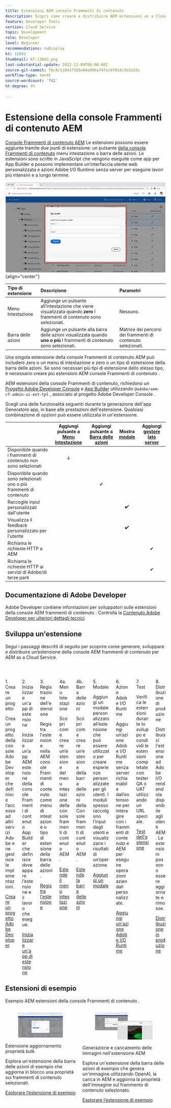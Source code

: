 ```yaml
---
title: Estensioni AEM console Frammenti di contenuto
description: Scopri come creare e distribuire AEM estensioni as a Cloud Service della console Frammenti di contenuto
feature: Developer Tools
version: Cloud Service
topic: Development
role: Developer
level: Beginner
recommendations: noDisplay
kt: 11603
thumbnail: KT-11603.png
last-substantial-update: 2022-12-09T00:00:00Z
source-git-commit: fbc8c11841f5b5e04a99ba74fac6f01dc3e3a2da
workflow-type: tm+mt
source-wordcount: '742'
ht-degree: 4%

---
```



# Estensione della console Frammenti di contenuto AEM

[Console Frammenti di contenuto AEM](https://experienceleague.adobe.com/docs/experience-manager-cloud-service/content/sites/administering/content-fragments/content-fragments-console.html?lang=it) Le estensioni possono essere aggiunte tramite due punti di estensione: un pulsante [della console Frammenti di contenuto](https://experienceleague.adobe.com/docs/experience-manager-cloud-service/content/sites/administering/content-fragments/content-fragments-console.html?lang=it) menu intestazione o barra delle azioni. Le estensioni sono scritte in JavaScript che vengono eseguite come app per App Builder e possono implementare un’interfaccia utente web personalizzata e azioni Adobe I/O Runtime senza server per eseguire lavori più intensivi e a lungo termine.

![Estensione della console Frammenti di contenuto AEM](./assets/overview/example.png){align="center"}

| Tipo di estensione | Descrizione | Parametri |
| :--- | :--- | :--- |
| Menu Intestazione | Aggiunge un pulsante all’intestazione che viene visualizzata quando __zero__ I frammenti di contenuto sono selezionati. | Nessuno. |
| Barra delle azioni | Aggiunge un pulsante alla barra delle azioni visualizzata quando __uno o più__ I frammenti di contenuto sono selezionati. | Matrice dei percorsi dei frammenti di contenuto selezionati. |

Una singola estensione della console Frammenti di contenuto AEM può includere zero o un menu di intestazione e zero o un tipo di estensione della barra delle azioni. Se sono necessari più tipi di estensione dello stesso tipo, è necessario creare più estensioni AEM console Frammenti di contenuto .

AEM estensioni della console Frammenti di contenuto, richiedono un [Progetto Adobe Developer Console](https://developer.adobe.com/uix/docs/services/aem-cf-console-admin/extension-development/#create-a-project-in-adobe-developer-console) e [App Builder](https://developer.adobe.com/uix/docs/services/aem-cf-console-admin/code-generation) utilizzando `@adobe/aem-cf-admin-ui-ext-tpl` , associato al progetto Adobe Developer Console .

Scegli una delle funzionalità seguenti durante la generazione dell&#39;app Generatore app, in base alle prestazioni dell&#39;estensione. Qualsiasi combinazione di opzioni può essere utilizzata in un&#39;estensione.

|  | Aggiungi pulsante a [Menu Intestazione](./header-menu.md) | Aggiungi pulsante a [Barra delle azioni](./action-bar.md) | Mostra [modale](./modal.md) | Aggiungi [gestore lato server](./runtime-action.md) |
| ------------------------------------------ | :-----------------------: | :----------------------: | :--------: | :--------------------:  |
| Disponibile quando i frammenti di contenuto non sono selezionati | ↓ |  |  |  |
| Disponibile quando sono selezionati uno o più frammenti di contenuto |  | ✔ |  |  |
| Raccoglie input personalizzati dall&#39;utente |  |  | ✔️ |  |
| Visualizza il feedback personalizzato per l&#39;utente |  |  | ✔️ |  |
| Richiama le richieste HTTP a AEM |  |  |  | ✔ |
| Richiama le richieste HTTP ai servizi di Adobe/di terze parti |  |  |  | ✔ |


## Documentazione di Adobe Developer

Adobe Developer contiene informazioni per sviluppatori sulle estensioni della console AEM frammenti di contenuto . Controlla la [Contenuto Adobe Developer per ulteriori dettagli tecnici](https://developer.adobe.com/uix/docs/).

## Sviluppa un&#39;estensione

Segui i passaggi descritti di seguito per scoprire come generare, sviluppare e distribuire un’estensione della console AEM frammenti di contenuto per AEM as a Cloud Service.

<div class="columns is-multiline">
    <!-- Create Adobe Developer Project -->
    <div class="column is-half-tablet is-half-desktop is-one-third-widescreen" aria-label="Create Adobe Developer Project">
        <div class="card">
            <div class="card-image">
                <figure class="image is-16by9">
                    <a href="./adobe-developer-console-project.md" title="Crea progetto Adobe Developer" tabindex="-1">
                        <img class="is-bordered-r-small" src="./assets/project/card.png" alt="Crea progetto Adobe Developer">
                    </a>
                </figure>
            </div>
            <div class="card-content is-padded-small">
                <div class="content">
                    <p class="headline is-size-5 has-text-weight-bold">1. Creare un progetto</p>
                    <p class="is-size-6">Crea un progetto della console Adobe Developer che definisce l’accesso ad altri servizi Adobe e ne gestisce le implementazioni.</p>
                    <a href="./adobe-developer-console-project.md" class="spectrum-Button spectrum-Button--outline spectrum-Button--primary spectrum-Button--sizeM">
                        <span class="spectrum-Button-label has-no-wrap has-text-weight-bold">Creare un progetto Adobe Developer</span>
                    </a>
                </div>
            </div>
        </div>
    </div>
    <!-- Generate an Extension app -->
    <div class="column is-half-tablet is-half-desktop is-one-third-widescreen" aria-label="Generate an Extension app">
        <div class="card">
            <div class="card-image">
                <figure class="image is-16by9">
                    <a href="./app-initialization.md" title="Generare un’app di estensione" tabindex="-1">
                        <img class="is-bordered-r-small" src="./assets/initialize-app/card.png" alt="Inizializzare un'app di estensione">
                    </a>
                </figure>
            </div>
            <div class="card-content is-padded-small">
                <div class="content">
                    <p class="headline is-size-5 has-text-weight-bold">2. Inizializzare un'app di estensione</p>
                    <p class="is-size-6">Inizializzare un’app AEM estensione della console Frammenti di contenuto App Builder che definisce dove appare l’estensione e il lavoro che esegue.</p>
                    <a href="./app-initialization.md" class="spectrum-Button spectrum-Button--outline spectrum-Button--primary spectrum-Button--sizeM">
                        <span class="spectrum-Button-label has-no-wrap has-text-weight-bold">Inizializzare un'app di estensione</span>
                    </a>
                </div>
            </div>
        </div>
    </div>
    <!-- Extension registration -->
    <div class="column is-half-tablet is-half-desktop is-one-third-widescreen" aria-label="Extension registration">
        <div class="card">
            <div class="card-image">
                <figure class="image is-16by9">
                    <a href="./extension-registration.md" title="Registrazione delle estensioni" tabindex="-1">
                        <img class="is-bordered-r-small" src="./assets/extension-registration/card.png" alt="Registrazione delle estensioni">
                    </a>
                </figure>
            </div>
            <div class="card-content is-padded-small">
                <div class="content">
                    <p class="headline is-size-5 has-text-weight-bold">3. Registrazione dell'estensione</p>
                    <p class="is-size-6">Registra l'estensione nella AEM console Frammenti di contenuto come menu di intestazione o tipo di estensione della barra delle azioni.</p>
                    <a href="./extension-registration.md" class="spectrum-Button spectrum-Button--outline spectrum-Button--primary spectrum-Button--sizeM">
                        <span class="spectrum-Button-label has-no-wrap has-text-weight-bold">Registra l'estensione</span>
                    </a>
                </div>
            </div>
        </div>
    </div>
    <!-- Header Menu -->
    <div class="column is-half-tablet is-half-desktop is-one-third-widescreen" aria-label="Header menu">
        <div class="card">
            <div class="card-image">
                <figure class="image is-16by9">
                    <a href="./header-menu.md" title="Menu Intestazione" tabindex="-1">
                        <img class="is-bordered-r-small" src="./assets/header-menu/card.png" alt="Menu Intestazione">
                    </a>
                </figure>
            </div>
            <div class="card-content is-padded-small">
                <div class="content">
                    <p class="headline is-size-5 has-text-weight-bold">4a. Menu Intestazione</p>
                    <p class="is-size-6">Scopri come creare un’estensione del menu intestazione della console frammenti di contenuto AEM.</p>
                    <a href="./header-menu.md" class="spectrum-Button spectrum-Button--outline spectrum-Button--primary spectrum-Button--sizeM">
                        <span class="spectrum-Button-label has-no-wrap has-text-weight-bold">Estende il menu intestazione</span>
                    </a>
                </div>
            </div>
        </div>
    </div>
    <!-- Action Bar -->
    <div class="column is-half-tablet is-half-desktop is-one-third-widescreen" aria-label="Action Bar">
        <div class="card">
            <div class="card-image">
                <figure class="image is-16by9">
                    <a href="./action-bar.md" title="Barra delle azioni" tabindex="-1">
                        <img class="is-bordered-r-small" src="./assets/action-bar/card.png" alt="Barra delle azioni">
                    </a>
                </figure>
            </div>
            <div class="card-content is-padded-small">
                <div class="content">
                    <p class="headline is-size-5 has-text-weight-bold">4b. Barra delle azioni</p>
                    <p class="is-size-6">Scopri come creare un’estensione della barra delle azioni della Console frammenti di contenuto AEM.</p>
                    <a href="./action-bar.md" class="spectrum-Button spectrum-Button--outline spectrum-Button--primary spectrum-Button--sizeM">
                        <span class="spectrum-Button-label has-no-wrap has-text-weight-bold">Estende la barra delle azioni</span>
                    </a>
                </div>
            </div>
        </div>
    </div>
    <!-- Modal -->
    <div class="column is-half-tablet is-half-desktop is-one-third-widescreen" aria-label="Modal">
        <div class="card">
            <div class="card-image">
                <figure class="image is-16by9">
                    <a href="./modal.md" title="Finestra modale" tabindex="-1">
                        <img class="is-bordered-r-small" src="./assets/modal/card.png" alt="Finestra modale">
                    </a>
                </figure>
            </div>
            <div class="card-content is-padded-small">
                <div class="content">
                    <p class="headline is-size-5 has-text-weight-bold">5. Modale</p>
                    <p class="is-size-6">Aggiungi un modale personalizzato all’estensione che può essere utilizzato per creare esperienze personalizzate per gli utenti. I moduli spesso raccolgono l’input dagli utenti e visualizzano i risultati di un’operazione.</p>
                    <a href="./modal.md" class="spectrum-Button spectrum-Button--outline spectrum-Button--primary spectrum-Button--sizeM">
                        <span class="spectrum-Button-label has-no-wrap has-text-weight-bold">Aggiungi un modale</span>
                    </a>
                </div>
            </div>
        </div>
    </div>
    <!-- Adobe I/O Runtime action -->
    <div class="column is-half-tablet is-half-desktop is-one-third-widescreen" aria-label="Adobe I/O Runtime action">
        <div class="card">
            <div class="card-image">
                <figure class="image is-16by9">
                    <a href="./runtime-action.md" title="Azione Adobe I/O Runtime" tabindex="-1">
                        <img class="is-bordered-r-small" src="./assets/runtime-action/card.png" alt="Azione Adobe I/O Runtime">
                    </a>
                </figure>
            </div>
            <div class="card-content is-padded-small">
                <div class="content">
                    <p class="headline is-size-5 has-text-weight-bold">6. Azione Adobe I/O Runtime</p>
                    <p class="is-size-6">Aggiungi un’azione Adobe I/O Runtime senza server richiamabile dall’estensione per interagire con i frammenti di contenuto e AEM per eseguire operazioni aziendali personalizzate.</p>
                    <a href="./runtime-action.md" class="spectrum-Button spectrum-Button--outline spectrum-Button--primary spectrum-Button--sizeM">
                        <span class="spectrum-Button-label has-no-wrap has-text-weight-bold">Aggiungi un'azione Adobe I/O Runtime</span>
                    </a>
                </div>
            </div>
        </div>
    </div>
    <!-- Test -->
    <div class="column is-half-tablet is-half-desktop is-one-third-widescreen" aria-label="Test">
        <div class="card">
            <div class="card-image">
                <figure class="image is-16by9">
                    <a href="./test.md" title="Prova" tabindex="-1">
                        <img class="is-bordered-r-small" src="./assets/test/card.png" alt="Prova">
                    </a>
                </figure>
            </div>
            <div class="card-content is-padded-small">
                <div class="content">
                    <p class="headline is-size-5 has-text-weight-bold">7. Test</p>
                    <p class="is-size-6">Verifica le estensioni durante lo sviluppo e condividi le estensioni completate con tester QA o UAT utilizzando un URL speciale.</p>
                    <a href="./test.md" class="spectrum-Button spectrum-Button--outline spectrum-Button--primary spectrum-Button--sizeM">
                        <span class="spectrum-Button-label has-no-wrap has-text-weight-bold">Test dell'estensione</span>
                    </a>
                </div>
            </div>
        </div>
    </div>
    <!-- Extension deployment -->
    <div class="column is-half-tablet is-half-desktop is-one-third-widescreen" aria-label="Extension deployment">
        <div class="card">
            <div class="card-image">
                <figure class="image is-16by9">
                    <a href="./deploy.md" title="Distribuzione delle estensioni" tabindex="-1">
                        <img class="is-bordered-r-small" src="./assets/deploy/card.png" alt="Distribuzione delle estensioni">
                    </a>
                </figure>
            </div>
            <div class="card-content is-padded-small">
                <div class="content">
                    <p class="headline is-size-5 has-text-weight-bold">8. Distribuzione di produzione</p>
                    <p class="is-size-6">Distribuisci l'estensione ad Adobe I/O rendendola disponibile agli utenti AEM. Le estensioni possono essere aggiornate e rimosse.</p>
                    <a href="./deploy.md" class="spectrum-Button spectrum-Button--outline spectrum-Button--primary spectrum-Button--sizeM">
                        <span class="spectrum-Button-label has-no-wrap has-text-weight-bold">Distribuzione in produzione</span>
                    </a>
                </div>
            </div>
        </div>
    </div>
</div>

## Estensioni di esempio

Esempio AEM estensioni della console Frammenti di contenuto .

<div class="columns is-multiline">
    <!-- Bulk property update extension -->
    <div class="column is-half-tablet is-half-desktop is-one-third-widescreen" aria-label="Bulk property update extension">
        <div class="card">
            <div class="card-image">
                <figure class="image is-16by9">
                    <a href="./example-extensions/bulk-property-update.md" title="Estensione aggiornamento proprietà bulk" tabindex="-1">
                        <img class="is-bordered-r-small" src="./example-extensions/assets/bulk-property-update/card.png" alt="Estensione aggiornamento proprietà bulk">
                    </a>
                </figure>
            </div>
            <div class="card-content is-padded-small">
                <div class="content">
                    <p class="headline is-size-5 has-text-weight-bold">Estensione aggiornamento proprietà bulk</p>
                    <p class="is-size-6">Esplora un'estensione della barra delle azioni di esempio che aggiorna in blocco una proprietà sui frammenti di contenuto selezionati.</p>
                    <a href="./example-extensions/bulk-property-update.md" class="spectrum-Button spectrum-Button--outline spectrum-Button--primary spectrum-Button--sizeM">
                        <span class="spectrum-Button-label has-no-wrap has-text-weight-bold">Esplorare l’estensione di esempio</span>
                    </a>
                </div>
            </div>
        </div>
    </div>
    <!-- Bulk property update extension -->
    <div class="column is-half-tablet is-half-desktop is-one-third-widescreen" aria-label="Image generation and upload to AEM extension">
        <div class="card">
            <div class="card-image">
                <figure class="image is-16by9">
                    <a href="./example-extensions/image-generation-and-image-upload.md" title="Generazione e caricamento delle immagini nell'estensione AEM" tabindex="-1">
                        <img class="is-bordered-r-small" src="./example-extensions/assets/digital-image-generation/screenshot.png" alt="Generazione e caricamento delle immagini nell'estensione AEM">
                    </a>
                </figure>
            </div>
            <div class="card-content is-padded-small">
                <div class="content">
                    <p class="headline is-size-5 has-text-weight-bold">Generazione e caricamento delle immagini nell'estensione AEM</p>
                    <p class="is-size-6">Esplora un'estensione della barra delle azioni di esempio che genera un'immagine utilizzando OpenAI, la carica in AEM e aggiorna la proprietà dell'immagine sul frammento di contenuto selezionato.</p>
                    <a href="./example-extensions/image-generation-and-image-upload.md" class="spectrum-Button spectrum-Button--outline spectrum-Button--primary spectrum-Button--sizeM">
                        <span class="spectrum-Button-label has-no-wrap has-text-weight-bold">Esplorare l’estensione di esempio</span>
                    </a>
                </div>
            </div>
        </div>
    </div>



</div>
